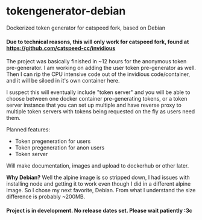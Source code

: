# tokengenerator-debian

Dockerized token generator for catspeed fork, based on Debian

#### Due to technical reasons, this will only work for catspeed fork, found at https://github.com/catspeed-cc/invidious

The project was basically finished in ~12 hours for the anonymous token pre-generator. I am working on adding the user token pre-generator as well. Then I can rip the CPU intensive code out of the invidious code/container, and it will be siloed in it's own container here.

I suspect this will eventually include "token server" and you will be able to choose between one docker container pre-generating tokens, or a token server instance that you can set up multiple and have reverse proxy to multiple token servers with tokens being requested on the fly as users need them.

Planned features:
- Token pregeneration for users
- Token pregeneration for anon users
- Token server

Will make documentation, images and upload to dockerhub or other later.

**Why Debian?** Well the alpine image is so stripped down, I had issues with installing node and getting it to work even though I did in a different alpine image. So I chose my next favorite, Debian. From what I understand the size difference is probably ~200MB.

#### Project is in development. No release dates set. Please wait patiently :3c
